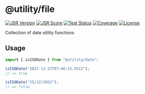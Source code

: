 # @utility/file

[![JSR Version](https://jsr.io/badges/@utility/file)](https://jsr.io/@utility/date)
[![JSR Score](https://jsr.io/badges/@utility/file/score)](https://jsr.io/@utility/date/score)
[![Test Status](https://github.com/utilityjs/file/actions/workflows/test.yml/badge.svg)](https://github.com/utilityjs/date/actions/workflows/test.yml)
[![Coverage](https://codecov.io/gh/utilityjs/date/branch/main/graph/badge.svg?token=OzlniGFmNp)](https://codecov.io/gh/utilityjs/date)
[![License](https://img.shields.io/github/license/utilityjs/date.svg?label=License)](/LICENSE)

Collection of date utility functions

## Usage

```typescript
import { isISODate } from "@utility/date";

isISODate("2022-12-27T07:40:25.551Z");
// => true

isISODate("25/12/2022");
// => false
```
